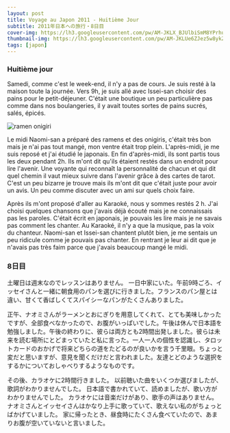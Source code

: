 ```yaml
---
layout: post
title: Voyage au Japon 2011 - Huitième Jour
subtitle: 2011年日本への旅行・8日目
cover-img: https://lh3.googleusercontent.com/pw/AM-JKLX_BJUlbiSmM8YPrhu93u8RgRxbO_wPzg0SSZsHqIhB8uHUpACBf6FQuxqdwJHFkRxIA21tYUq1VIDD9wEoLR_rEYNNJ-U7u3t9VKJssQEX_9tUWpFpS0kwnyvjRdjFyhuY00VTDhX0MBcHI6035fM6=w2806-h1578-no?authuser=0
thumbnail-img: https://lh3.googleusercontent.com/pw/AM-JKLUe6ZJez5w8ykZzYaT1FoZBIs1n98seP5DGNFkbot6LiWs5bure8VFgZzdmn1xMDnVABAyqgbAWymA4UGXyJTy-u--vDXcCV4QagbnEfrBeVMTvYL6sEzVvjKama6HCyuLCwpYlJjgQenxsvt-IOch4=w1723-h969-no?authuser=0
tags: [japon]
---
```


### Huitième jour

Samedi, comme c'est le week-end, il n'y a pas de cours. 
Je suis resté à la maison toute la journée. Vers 9h, je suis allé avec Issei-san choisir des pains pour le petit-déjeuner. C'était une boutique un peu particulière pas comme dans nos boulangeries, il y avait toutes sortes de pains sucrés, salés, épicés.

![ramen onigiri](https://lh3.googleusercontent.com/pw/AM-JKLXmEJNHeG8Zrvfo7SIO1eXmmC7na--MHIT2wM_QbsP8qgVT5lOhSx7bUDT_thZCnNsuwXBQlGur_7CWmlmLS9dz4fIQDTfk9bcV7BvCYsBUlt4fi8PPcFsnZ7JDePWDJgsvdUaCWKTdLYnchoR-kM9S=w1723-h969-no?authuser=0)

Le midi Naomi-san a préparé des ramens et des onigiris, c'était très bon mais je n'ai pas tout mangé, mon ventre était trop plein. L'après-midi, je me suis reposé et j'ai étudié le japonais. En fin d'après-midi, ils sont partis tous les deux pendant 2h. Ils m'ont dit qu'ils étaient restés dans un endroit pour lire l'avenir. Une voyante qui reconnaît la personnalité de chacun et qui dit quel chemin il vaut mieux suivre dans l'avenir grâce à des cartes de tarot. C'est un peu bizarre je trouve mais ils m'ont dit que c'était juste pour avoir un avis. Un peu comme discuter avec un ami sur quels choix faire. 

Après ils m'ont proposé d'aller au Karaoké, nous y sommes restés 2 h. J'ai choisi quelques chansons que j'avais déjà écouté mais je ne connaissais pas les paroles. C'était écrit en japonais, je pouvais les lire mais je ne savais pas comment les chanter. Au Karaoké, il n'y a que la musique, pas la voix du chanteur. Naomi-san et Issei-san chantent plutôt bien, je me sentais un peu ridicule comme je pouvais pas chanter. En rentrant je leur ai dit que je n'avais pas très faim parce que j'avais beaucoup mangé le midi. 

### 8日目

土曜日は週末なのでレッスンはありません。 
一日中家にいた。午前9時ごろ、イッセイさんと一緒に朝食用のパンを選びに行きました。フランスのパン屋とは違い、甘くて香ばしくてスパイシーなパンがたくさんありました。

正午、ナオミさんがラーメンとおにぎりを用意してくれて、とても美味しかったですが、全部食べなかったので、お腹がいっぱいでした。午後は休んで日本語を勉強しました。午後の終わりに、彼らは両方とも2時間出発しました。彼らは未来を読む場所にとどまっていたと私に言った。一人一人の個性を認識し、タロットカードのおかげで将来どちらの道をたどるのが良いかを言う千里眼。ちょっと変だと思いますが、意見を聞くだけだと言われました。友達とどのような選択をするかについておしゃべりするようなものです。 

その後、カラオケに2時間行きました。 以前聴いた曲をいくつか選びましたが、歌詞がわかりませんでした。 日本語で書かれていて、読めましたが、歌い方がわかりませんでした。 カラオケには音楽だけがあり、歌手の声はありません。 ナオミさんとイッセイさんはかなり上手に歌っていて、歌えない私のがちょっとばかげていました。 家に帰ったとき、昼食時にたくさん食べていたので、あまりお腹が空いていないと言いました。